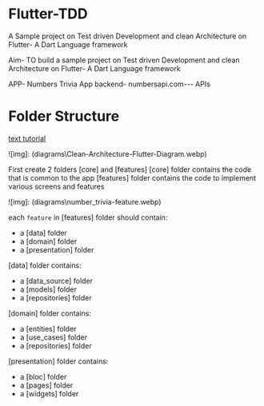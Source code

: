 # Flutter-TDD
A Sample project on Test driven Development and clean Architecture on Flutter- A Dart Language framework

Aim- TO build a sample project on Test driven Development and clean Architecture on Flutter- A Dart Language framework

APP- Numbers Trivia App
backend- numbersapi.com--- APIs


# Folder Structure


[text tutorial](https://resocoder.com/2019/08/27/flutter-tdd-clean-architecture-course-1-explanation-project-structure/)



![img]: (diagrams\Clean-Architecture-Flutter-Diagram.webp)



First create 2 folders [core] and [features]
[core] folder contains the code that is common to the app
[features] folder contains the code to implement various screens and features

![img]: (diagrams\number_trivia-feature.webp)


each `feature` in [features] folder should contain:
- a [data] folder
- a [domain] folder
- a [presentation] folder

[data] folder contains:
- a [data_source] folder
- a [models] folder
- a [repositories] folder

[domain] folder contains:
- a [entities] folder
- a [use_cases] folder
- a [repositories] folder

[presentation] folder contains:
- a [bloc] folder
- a [pages] folder
- a [widgets] folder
